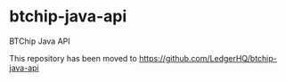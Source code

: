 btchip-java-api
===============

BTChip Java API

This repository has been moved to https://github.com/LedgerHQ/btchip-java-api

